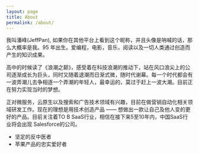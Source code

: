 ```yaml
---
layout: page
title: About
permalink: /about/
---
```

我叫潘峰(JeffPan), 如果你在其他平台上看到这个昵称，并且头像是呐喊的话，那么大概率是我。95 年出生。爱编程，电影，音乐，阅读以及一切人类通过创造而产生的知识成果。

高中的时候读了《浪潮之巅》，感受着在科技浪潮的推动下，站在风口浪尖上的公司逐渐成长为巨头，同时又随着退潮而日渐式微，随时代谢幕。每一个时代都会有一波弄潮儿去争相逐一个弄潮的年轻人，最幸运的，莫过于赶上一波大潮。目前正在努力实现当时的梦想。

正对微服务，云原生以及搜索和广告技术领域有兴趣，目前在做营销自动化相关领域研发工作。现在的理想是用技术创造产品 —— 想做出一款让自己及他人变的更好的产品。目前关注着TO B SaaS行业，相信在接下来5至10年内，中国SaaS行业将会出现 Salesforce的公司。

* 坚定的反中医者
* 苹果产品的忠实爱好者